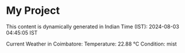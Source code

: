 # My Project

This content is dynamically generated in Indian Time (IST): 2024-08-03 04:45:05 IST


Current Weather in Coimbatore:
Temperature: 22.88 °C
Condition: mist
